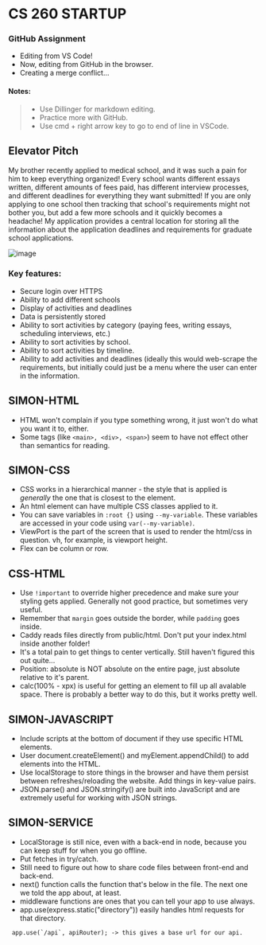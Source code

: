 # CS 260 STARTUP
### GitHub Assignment
- Editing from VS Code!
- Now, editing from GitHub in the browser.
- Creating a merge conflict...
#### Notes:
> - Use Dillinger for markdown editing.
> - Practice more with GitHub.
> - Use cmd + right arrow key to go to end of line in VSCode.

## Elevator Pitch
My brother recently applied to medical school, and it was such a pain for him to keep everything organized! Every school wants different essays written, different amounts of fees paid, has different interview processes, and different deadlines for everything they want submitted! If you are only applying to one school then tracking that school's requirements might not bother you, but add a few more schools and it quickly becomes a headache! My application provides a central location for storing all the information about the application deadlines and requirements for graduate school applications.

![image](https://user-images.githubusercontent.com/60210286/215250464-3e3fc4f1-e02c-4659-8b1c-977b5e95af39.png)

### Key features:
- Secure login over HTTPS
- Ability to add different schools
- Display of activities and deadlines
- Data is persistently stored
- Ability to sort activities by category (paying fees, writing essays, scheduling interviews, etc.)
- Ability to sort activities by school.
- Ability to sort activities by timeline.
- Ability to add activities and deadlines (ideally this would web-scrape the requirements, but initially could just be a menu where the user can enter in the information.

## SIMON-HTML
- HTML won't complain if you type something wrong, it just won't do what you want it to, either.
- Some tags (like ``<main>, <div>, <span>``) seem to have not effect other than semantics for reading. 

## SIMON-CSS
- CSS works in a hierarchical manner - the style that is applied is *generally* the one that is closest to the element.
- An html element can have multiple CSS classes applied to it.
- You can save variables in ``:root {}`` using ``--my-variable``. These variables are accessed in your code using ``var(--my-variable)``. 
- ViewPort is the part of the screen that is used to render the html/css in question. vh, for example, is viewport height.
- Flex can be column or row.

## CSS-HTML
- Use ``!important`` to override higher precedence and make sure your styling gets applied. Generally not good practice, but sometimes very useful.
- Remember that ``margin`` goes outside the border, while ``padding`` goes inside.
- Caddy reads files directly from public/html. Don't put your index.html inside another folder!
- It's a total pain to get things to center vertically. Still haven't figured this out quite...
- Position: absolute is NOT absolute on the entire page, just absolute relative to it's parent.
- calc(100% - xpx) is useful for getting an element to fill up all avalable space. There is probably a better way to do this, but it works pretty well.

## SIMON-JAVASCRIPT
- Include scripts at the bottom of document if they use specific HTML elements.
- User document.createElement() and myElement.appendChild() to add elements into the HTML.
- Use localStorage to store things in the browser and have them persist between refreshes/reloading the website. Add things in key-value pairs.
- JSON.parse() and JSON.stringify() are built into JavaScript and are extremely useful for working with JSON strings.


## SIMON-SERVICE
- LocalStorage is still nice, even with a back-end in node, because you can keep stuff for when you go offline.
- Put fetches in try/catch.
- Still need to figure out how to share code files between front-end and back-end.
- next() function calls the function that's below in the file. The next one we told the app about, at least.
- middleware functions are ones that you can tell your app to use always.
- app.use(express.static("directory")) easily handles html requests for that directory.
 ```var apiRouter = express.Router();
  app.use(`/api`, apiRouter); -> this gives a base url for our api.
